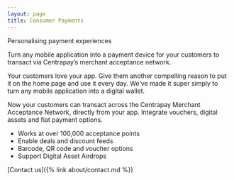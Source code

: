 ```yaml
---
layout: page
title: Consumer Payments
---
```


Personalising payment experiences

Turn any mobile application into a payment device for your customers to
transact via Centrapay’s merchant acceptance network.

Your customers love your app. Give them another compelling reason to put it on
the home page and use it every day. We’ve made it super simply to turn any
mobile application into a digital wallet.

Now your customers can transact across the Centrapay Merchant Acceptance
Network, directly from your app. Integrate vouchers, digital assets and fiat
payment options.

 - Works at over 100,000 acceptance points
 - Enable deals and discount feeds
 - Barcode, QR code and voucher options
 - Support Digital Asset Airdrops


[Contact us]({% link about/contact.md %})

